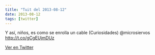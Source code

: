 ```yaml
---
title: "Tuit del 2013-08-12"
date: 2013-08-12
tags: [twitter]
---
```


Y así, niños, es como se enrolla un cable (Curiosidades) @microsiervos http://t.co/gCgEUjmDUz



[Ver en Twitter](https://twitter.com/i/web/status/366819272372125696)
